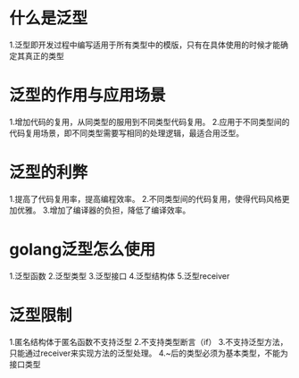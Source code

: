 # 什么是泛型
1.泛型即开发过程中编写适用于所有类型中的模版，只有在具体使用的时候才能确定其真正的类型

# 泛型的作用与应用场景
1.增加代码的复用，从同类型的服用到不同类型代码复用。
2.应用于不同类型间的代码复用场景，即不同类型需要写相同的处理逻辑，最适合用泛型。

# 泛型的利弊
1.提高了代码复用率，提高编程效率。
2.不同类型间的代码复用，使得代码风格更加优雅。
3.增加了编译器的负担，降低了编译效率。

# golang泛型怎么使用
1.泛型函数
2.泛型类型
3.泛型接口
4.泛型结构体
5.泛型receiver

# 泛型限制
1.匿名结构体于匿名函数不支持泛型
2.不支持类型断言（if）
3.不支持泛型方法，只能通过receiver来实现方法的泛型处理。
4.~后的类型必须为基本类型，不能为接口类型